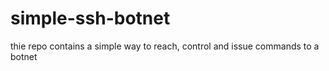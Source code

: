 # simple-ssh-botnet
thie repo contains a simple way to reach, control and issue commands to a botnet
